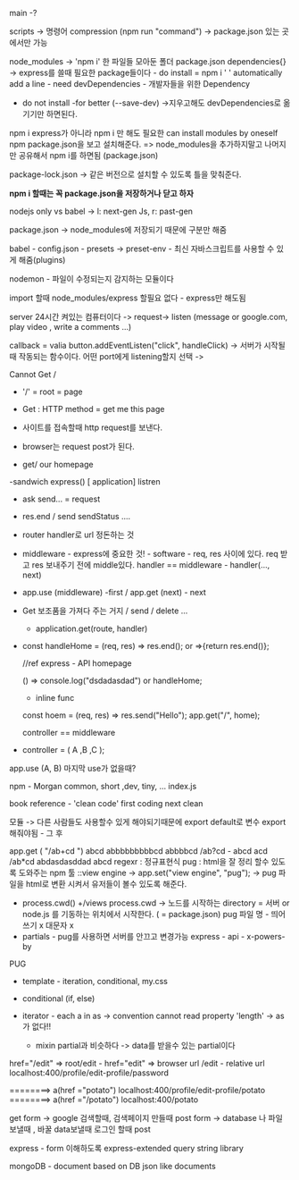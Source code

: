 main -?

scripts -> 명령어 compression (npm run "command")
-> package.json 있는 곳에서만 가능

node_modules -> 'npm i' 한 파일들 모아둔 폴더
package.json dependencies{} -> express를 쓸때 필요한 package들이다 - do install = npm i ' ' automatically add a line - need
devDependencies - 개발자들을 위한 Dependency

- do not install -for better (--save-dev) ->지우고해도 devDependencies로 옮기기만 하면된다.

npm i express가 아니라 npm i 만 해도 필요한 can install modules by oneself
npm package.json을 보고 설치해준다. => node_modules을 추가하지말고 나머지만 공유해서 npm i를 하면됨 (package.json)

package-lock.json -> 같은 버전으로 설치할 수 있도록 틀을 맞춰준다.

**npm i 할때는 꼭 package.json을 저장하거나 닫고 하자**

nodejs only vs babel -> l: next-gen Js, r: past-gen

package.json -> node_modules에 저장되기 때문에 구분만 해줌

babel - config.json - presets -> preset-env - 최신 자바스크립트를 사용할 수 있게 해줌(plugins)

nodemon - 파일이 수정되는지 감지하는 모듈이다

import 할때 node_modules/express 할필요 없다 - express만 해도됨

server 24시간 켜있는 컴퓨터이다 -> request-> listen (message or google.com, play video , write a comments ...)

callback = valia button.addEventListen("click", handleClick) -> 서버가 시작될 때 작동되는 함수이다. 어떤 port에게 listening할지 선택 ->

Cannot Get /

- '/' = root = page

- Get : HTTP method = get me this page
- 사이트를 접속할때 http request를 보낸다.
- browser는 request post가 된다.
- get/ our homepage

-sandwich
express()
[ application]
listren

- ask send... = request

- res.end / send sendStatus ....

- router handler로 url 정돈하는 것

- middleware - express에 중요한 것! - software - req, res 사이에 있다. req 받고 res 보내주기 전에 middle있다. handler == middleware - handler(..., next)
- app.use (middleware) -first / app.get (next) - next

- Get 보조품을 가져다 주는 거지 / send / delete ...

  - application.get(route, handler)

- const handleHome = (req, res) => res.end();
  or =>{return res.end()};

  //ref express - API homepage

  () => console.log("dsdadasdad") or handleHome;

  - inline func

  const hoem = (req, res) => res.send("Hello");
  app.get("/", home);

  controller == middleware

- controller = ( A ,B ,C );

app.use (A, B) 마지막 use가 없을때?

npm - Morgan common, short ,dev, tiny, ...
index.js

book reference - 'clean code' first coding next clean

모듈 -> 다른 사람들도 사용할수 있게 해야되기때문에 export default로 변수 export 해줘야됨 - 그 후

app.get ( "/ab+cd ") abcd abbbbbbbbbcd abbbbcd
/ab?cd - abcd acd
/ab\*cd abdasdasddad abcd
regexr : 정규표현식
pug : html을 잘 정리 할수 있도록 도와주는 npm 툴 ::view engine -> app.set("view engine", "pug"); -> pug 파일을 html로 변환 시켜서 유저들이 볼수 있도록 해준다.

- process.cwd() +/views
  process.cwd -> 노드를 시작하는 directory = 서버 or node.js 를 기동하는 위치에서 시작한다. ( = package.json)
  pug 파일 명 - 띄어쓰기 x 대문자 x
- partials - pug를 사용하면 서버를 안끄고 변경가능
  express - api - x-powers-by

PUG

- template - iteration, conditional, my.css

- conditional (if, else)

- iterator - each a in as -> convention
  cannot read property 'length' -> as가 없다!!
  - mixin partial과 비슷하다 -> data를 받을수 있는 partial이다

href="/edit" => root/edit -
href="edit" => browser url /edit - relative url
localhost:400/profile/edit-profile/password

========> a(href ="potato")
localhost:400/profile/edit-profile/potato
========> a(href ="/potato")
localhost:400/potato

get form -> google 검색할때, 검색페이지 만들때
post form -> database 나 파일 보낼때 , 바꿀 data보낼때 로그인 할때 post

express - form 이해하도록 express-extended query string library

mongoDB - document based on DB
json like documents
